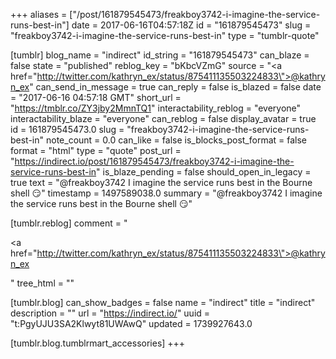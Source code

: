 +++
aliases = ["/post/161879545473/freakboy3742-i-imagine-the-service-runs-best-in"]
date = 2017-06-16T04:57:18Z
id = "161879545473"
slug = "freakboy3742-i-imagine-the-service-runs-best-in"
type = "tumblr-quote"

[tumblr]
blog_name = "indirect"
id_string = "161879545473"
can_blaze = false
state = "published"
reblog_key = "bKbcVZmG"
source = "<a href=\"http://twitter.com/kathryn_ex/status/875411135503224833\">@kathryn_ex</a>"
can_send_in_message = true
can_reply = false
is_blazed = false
date = "2017-06-16 04:57:18 GMT"
short_url = "https://tmblr.co/ZY3jby2MmnTQ1"
interactability_reblog = "everyone"
interactability_blaze = "everyone"
can_reblog = false
display_avatar = true
id = 161879545473.0
slug = "freakboy3742-i-imagine-the-service-runs-best-in"
note_count = 0.0
can_like = false
is_blocks_post_format = false
format = "html"
type = "quote"
post_url = "https://indirect.io/post/161879545473/freakboy3742-i-imagine-the-service-runs-best-in"
is_blaze_pending = false
should_open_in_legacy = true
text = "@freakboy3742 I imagine the service runs best in the Bourne shell 😏"
timestamp = 1497589038.0
summary = "@freakboy3742 I imagine the service runs best in the Bourne shell 😏"

[tumblr.reblog]
comment = "<p><a href=\"http://twitter.com/kathryn_ex/status/875411135503224833\">@kathryn_ex</a></p>"
tree_html = ""

[tumblr.blog]
can_show_badges = false
name = "indirect"
title = "indirect"
description = ""
url = "https://indirect.io/"
uuid = "t:PgyUJU3SA2Klwyt81UWAwQ"
updated = 1739927643.0

[tumblr.blog.tumblrmart_accessories]
+++
